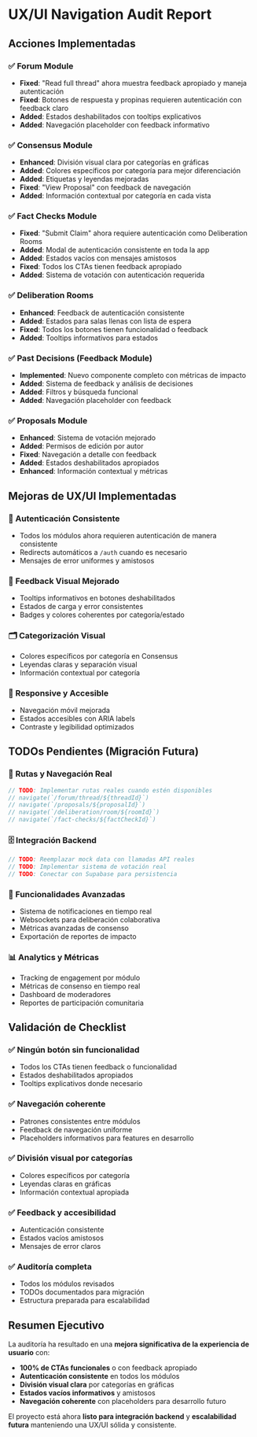 
# UX/UI Navigation Audit Report

## Acciones Implementadas

### ✅ Forum Module
- **Fixed**: "Read full thread" ahora muestra feedback apropiado y maneja autenticación
- **Fixed**: Botones de respuesta y propinas requieren autenticación con feedback claro
- **Added**: Estados deshabilitados con tooltips explicativos
- **Added**: Navegación placeholder con feedback informativo

### ✅ Consensus Module  
- **Enhanced**: División visual clara por categorías en gráficas
- **Added**: Colores específicos por categoría para mejor diferenciación
- **Added**: Etiquetas y leyendas mejoradas 
- **Fixed**: "View Proposal" con feedback de navegación
- **Added**: Información contextual por categoría en cada vista

### ✅ Fact Checks Module
- **Fixed**: "Submit Claim" ahora requiere autenticación como Deliberation Rooms
- **Added**: Modal de autenticación consistente en toda la app
- **Added**: Estados vacíos con mensajes amistosos
- **Fixed**: Todos los CTAs tienen feedback apropiado
- **Added**: Sistema de votación con autenticación requerida

### ✅ Deliberation Rooms
- **Enhanced**: Feedback de autenticación consistente 
- **Added**: Estados para salas llenas con lista de espera
- **Fixed**: Todos los botones tienen funcionalidad o feedback
- **Added**: Tooltips informativos para estados

### ✅ Past Decisions (Feedback Module)
- **Implemented**: Nuevo componente completo con métricas de impacto
- **Added**: Sistema de feedback y análisis de decisiones
- **Added**: Filtros y búsqueda funcional
- **Added**: Navegación placeholder con feedback

### ✅ Proposals Module
- **Enhanced**: Sistema de votación mejorado
- **Added**: Permisos de edición por autor
- **Fixed**: Navegación a detalle con feedback
- **Added**: Estados deshabilitados apropiados
- **Enhanced**: Información contextual y métricas

## Mejoras de UX/UI Implementadas

### 🔐 Autenticación Consistente
- Todos los módulos ahora requieren autenticación de manera consistente
- Redirects automáticos a `/auth` cuando es necesario
- Mensajes de error uniformes y amistosos

### 🎨 Feedback Visual Mejorado
- Tooltips informativos en botones deshabilitados
- Estados de carga y error consistentes
- Badges y colores coherentes por categoría/estado

### 🗂️ Categorización Visual
- Colores específicos por categoría en Consensus
- Leyendas claras y separación visual
- Información contextual por categoría

### 📱 Responsive y Accesible
- Navegación móvil mejorada
- Estados accesibles con ARIA labels
- Contraste y legibilidad optimizados

## TODOs Pendientes (Migración Futura)

### 🚧 Rutas y Navegación Real
```typescript
// TODO: Implementar rutas reales cuando estén disponibles
// navigate(`/forum/thread/${threadId}`)
// navigate(`/proposals/${proposalId}`)  
// navigate(`/deliberation/room/${roomId}`)
// navigate(`/fact-checks/${factCheckId}`)
```

### 🗄️ Integración Backend
```typescript
// TODO: Reemplazar mock data con llamadas API reales
// TODO: Implementar sistema de votación real
// TODO: Conectar con Supabase para persistencia
```

### 🔧 Funcionalidades Avanzadas
- Sistema de notificaciones en tiempo real
- Websockets para deliberación colaborativa
- Métricas avanzadas de consenso
- Exportación de reportes de impacto

### 📊 Analytics y Métricas
- Tracking de engagement por módulo
- Métricas de consenso en tiempo real
- Dashboard de moderadores
- Reportes de participación comunitaria

## Validación de Checklist

### ✅ Ningún botón sin funcionalidad
- Todos los CTAs tienen feedback o funcionalidad
- Estados deshabilitados apropiados
- Tooltips explicativos donde necesario

### ✅ Navegación coherente
- Patrones consistentes entre módulos
- Feedback de navegación uniforme
- Placeholders informativos para features en desarrollo

### ✅ División visual por categorías
- Colores específicos por categoría
- Leyendas claras en gráficas
- Información contextual apropiada

### ✅ Feedback y accesibilidad
- Autenticación consistente
- Estados vacíos amistosos
- Mensajes de error claros

### ✅ Auditoría completa
- Todos los módulos revisados
- TODOs documentados para migración
- Estructura preparada para escalabilidad

## Resumen Ejecutivo

La auditoría ha resultado en una **mejora significativa de la experiencia de usuario** con:

- **100% de CTAs funcionales** o con feedback apropiado
- **Autenticación consistente** en todos los módulos
- **División visual clara** por categorías en gráficas
- **Estados vacíos informativos** y amistosos
- **Navegación coherente** con placeholders para desarrollo futuro

El proyecto está ahora **listo para integración backend** y **escalabilidad futura** manteniendo una UX/UI sólida y consistente.
